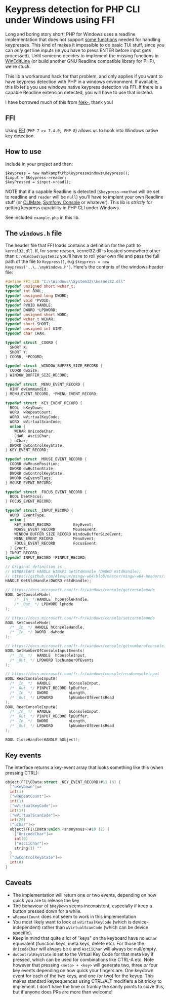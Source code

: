 # Keypress detection for PHP CLI under Windows using FFI
Long and boring story short: PHP for Windows uses a readline implementation that does not support [some functions](https://github.com/php/doc-en/issues/1482) needed for handling keypresses. This kind of makes it impossible to do basic TUI stuff, since you can *only* get line inputs (ie you have to press ENTER before input gets processed). Until someone decides to implement the missing functions in [WinEditLine](https://github.com/winlibs/wineditline) (or build another GNU Readline compatible library for PHP), we're stuck. 

This lib a workaround hack for that problem, and only applies if you want to have keypress detection with PHP in a windows environment. If available, this lib let's you use windows native keypress detection via FFI. If there is a capable Readline extension detected, you will have to use that instead.

I have borrowed much of this from [Nek-](https://gist.github.com/Nek-/118cc36d0d075febf614c53a48470490), thank you!


## FFI
Using [FFI](https://www.php.net/manual/en/book.ffi.php) (`PHP 7 >= 7.4.0, PHP 8`) allows us to hook into Windows native key detection.

## How to use
Include in your project and then:
```
$keypress = new Nahkampf\PhpKeypressWindows\Keypress();
$input = $keypress->reader;
$keyPressed = $input->read();
```

NOTE that if a capable Readline is detected (`$keypress->method` will be set to readline and `reader` will be `null`) you'll have to implent your own Readline stuff (or [CLIMate](https://climate.thephpleague.com/), [Symfony Console](https://symfony.com/doc/current/components/console.html) or whatever). This lib is *strictly* for getting keypress capability in PHP CLI under Windows.

See included `example.php` in this lib.

## The `windows.h` file
The header file that FFI loads contains a definition for the path to `kernel32.dll`. If, for some reason, kernel32.dll is located somewhere other than `C:\Windows\System32` you'll have to roll your own file and pass the full path of the file to `Keypress()`, e.g `$keypress = new Keypress('..\..\myWindows.h')`. Here's the contents of the windows header file:
```C
#define FFI_LIB "C:\\Windows\\System32\\kernel32.dll"
typedef unsigned short wchar_t;
typedef int BOOL;
typedef unsigned long DWORD;
typedef void *PVOID;
typedef PVOID HANDLE;
typedef DWORD *LPDWORD;
typedef unsigned short WORD;
typedef wchar_t WCHAR;
typedef short SHORT;
typedef unsigned int UINT;
typedef char CHAR;

typedef struct _COORD {
  SHORT X;
  SHORT Y;
} COORD, *PCOORD;

typedef struct _WINDOW_BUFFER_SIZE_RECORD {
  COORD dwSize;
} WINDOW_BUFFER_SIZE_RECORD;

typedef struct _MENU_EVENT_RECORD {
  UINT dwCommandId;
} MENU_EVENT_RECORD, *PMENU_EVENT_RECORD;

typedef struct _KEY_EVENT_RECORD {
  BOOL  bKeyDown;
  WORD  wRepeatCount;
  WORD  wVirtualKeyCode;
  WORD  wVirtualScanCode;
  union {
    WCHAR UnicodeChar;
    CHAR  AsciiChar;
  } uChar;
  DWORD dwControlKeyState;
} KEY_EVENT_RECORD;

typedef struct _MOUSE_EVENT_RECORD {
  COORD dwMousePosition;
  DWORD dwButtonState;
  DWORD dwControlKeyState;
  DWORD dwEventFlags;
} MOUSE_EVENT_RECORD;

typedef struct _FOCUS_EVENT_RECORD {
  BOOL bSetFocus;
} FOCUS_EVENT_RECORD;

typedef struct _INPUT_RECORD {
  WORD  EventType;
  union {
    KEY_EVENT_RECORD          KeyEvent;
    MOUSE_EVENT_RECORD        MouseEvent;
    WINDOW_BUFFER_SIZE_RECORD WindowBufferSizeEvent;
    MENU_EVENT_RECORD         MenuEvent;
    FOCUS_EVENT_RECORD        FocusEvent;
  } Event;
} INPUT_RECORD;
typedef INPUT_RECORD *PINPUT_RECORD;

// Original definition is
// WINBASEAPI HANDLE WINAPI GetStdHandle (DWORD nStdHandle);
// https://github.com/Alexpux/mingw-w64/blob/master/mingw-w64-headers/include/processenv.h#L31
HANDLE GetStdHandle(DWORD nStdHandle);

// https://docs.microsoft.com/fr-fr/windows/console/getconsolemode
BOOL GetConsoleMode(
	/* _In_ */HANDLE  hConsoleHandle,
	/* _Out_ */ LPDWORD lpMode
);

// https://docs.microsoft.com/fr-fr/windows/console/setconsolemode
BOOL SetConsoleMode(
  /* _In_ */ HANDLE hConsoleHandle,
  /* _In_ */ DWORD  dwMode
);

// https://docs.microsoft.com/fr-fr/windows/console/getnumberofconsoleinputevents
BOOL GetNumberOfConsoleInputEvents(
  /* _In_ */  HANDLE  hConsoleInput,
  /* _Out_ */ LPDWORD lpcNumberOfEvents
);

// https://docs.microsoft.com/fr-fr/windows/console/readconsoleinput
BOOL ReadConsoleInputA(
  /* _In_ */  HANDLE        hConsoleInput,
  /* _Out_ */ PINPUT_RECORD lpBuffer,
  /* _In_ */  DWORD         nLength,
  /* _Out_ */ LPDWORD       lpNumberOfEventsRead
);
BOOL ReadConsoleInputW(
  /* _In_ */  HANDLE        hConsoleInput,
  /* _Out_ */ PINPUT_RECORD lpBuffer,
  /* _In_ */  DWORD         nLength,
  /* _Out_ */ LPDWORD       lpNumberOfEventsRead
);

BOOL CloseHandle(HANDLE hObject);
```

## Key events
The interface returns a key-event array that looks something like this (when pressing CTRL):

```C
object(FFI\CData:struct _KEY_EVENT_RECORD)#11 (6) {
  ["bKeyDown"]=>
  int(1)
  ["wRepeatCount"]=>
  int(1)
  ["wVirtualKeyCode"]=>
  int(17)
  ["wVirtualScanCode"]=>
  int(29)
  ["uChar"]=>
  object(FFI\CData:union <anonymous>)#10 (2) {
    ["UnicodeChar"]=>
    int(0)
    ["AsciiChar"]=>
    string(1) ""
  }
  ["dwControlKeyState"]=>
  int(8)
}
```

## Caveats
- The implementation will return one _or_ two events, depending on how quick you are to release the key
- The behaviour of `bKeyDown` seems inconsistent, especially if keep a button pressed down for a while.
- `wRepeatCount` does not seem to work in this implementation
- You most likely want to look at `wVirtualKeyCode` (which is device-independent) rather than `wVirtualScanCode` (which can be device specific).
- Keep in mind that quite a lot of "keys" on the keyboard have no `uChar` equivalent (function keys, meta keys, delete etc). For those the `UnicodeChar` will always be `0` and `AsciiChar` will always be null/empty.
- `dwControlKeyState` is set to the Virtual Key Code for that meta key if pressed, which can be used for combinations like CTRL-A etc. Note however that pressing `<meta> + <key>` will generate two, three _or_ four key events depending on how quick your fingers are. One keydown event for each of the two keys, and one (_or_ two) for the keyup. This makes standard keysequences using CTRL/ALT modifiers a bit tricky to implement. I don't have the time or frankly the sanity points to solve this, but if anyone does PRs are more than welcome!
